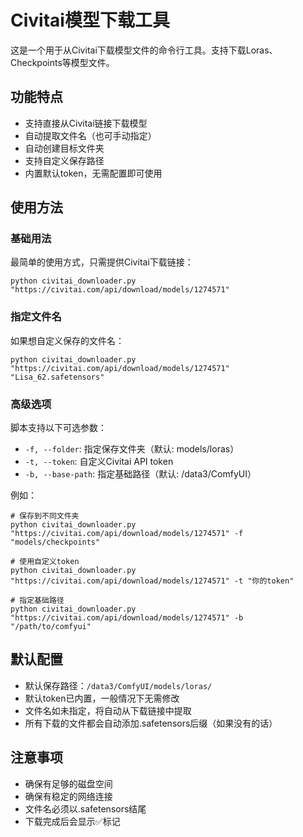 # Civitai模型下载工具

这是一个用于从Civitai下载模型文件的命令行工具。支持下载Loras、Checkpoints等模型文件。

## 功能特点

- 支持直接从Civitai链接下载模型
- 自动提取文件名（也可手动指定）
- 自动创建目标文件夹
- 支持自定义保存路径
- 内置默认token，无需配置即可使用

## 使用方法

### 基础用法

最简单的使用方式，只需提供Civitai下载链接：

    python civitai_downloader.py "https://civitai.com/api/download/models/1274571"

### 指定文件名

如果想自定义保存的文件名：

    python civitai_downloader.py "https://civitai.com/api/download/models/1274571" "Lisa_62.safetensors"

### 高级选项

脚本支持以下可选参数：

- `-f, --folder`: 指定保存文件夹（默认: models/loras）
- `-t, --token`: 自定义Civitai API token
- `-b, --base-path`: 指定基础路径（默认: /data3/ComfyUI）

例如：

    # 保存到不同文件夹
    python civitai_downloader.py "https://civitai.com/api/download/models/1274571" -f "models/checkpoints"

    # 使用自定义token
    python civitai_downloader.py "https://civitai.com/api/download/models/1274571" -t "你的token"

    # 指定基础路径
    python civitai_downloader.py "https://civitai.com/api/download/models/1274571" -b "/path/to/comfyui"

## 默认配置

- 默认保存路径：`/data3/ComfyUI/models/loras/`
- 默认token已内置，一般情况下无需修改
- 文件名如未指定，将自动从下载链接中提取
- 所有下载的文件都会自动添加.safetensors后缀（如果没有的话）

## 注意事项

- 确保有足够的磁盘空间
- 确保有稳定的网络连接
- 文件名必须以.safetensors结尾
- 下载完成后会显示✅标记 